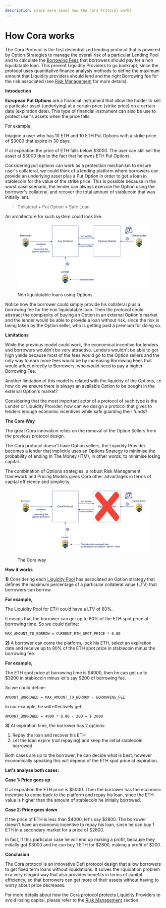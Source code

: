 ```yaml
---
description: Learn more about how the Cora Protocol works
---
```


# How Cora works

The Cora Protocol is the first decentralized lending protocol that is powered by Option Strategies to manage the overall risk of a particular Lending Pool and to calculate the [Borrowing Fees](broken-reference) that borrowers should pay for a non liquidatable loan. This prevent Liquidity Providers to go bankrupt, since the protocol uses quantitative finance analysis methods to define the maximum amount that Liquidity providers should lend and the right Borrowing fee for the risk associated (see [Risk Management](risk-management.md) for more details).

**Introduction**

**European** **Put Options** are a financial instrument that allow the holder to sell a particular asset (underlying) at a certain price (strike price) on a certain date (expiration date). This type of financial instrument can also be use to protect user's assets when the price falls.&#x20;

For example,&#x20;

Imagine a user who has 10 ETH and 10 ETH Put Options with a strike price of $3000 that expire in 30 days.

If at expiration the price of ETH falls below $3000. The user can still sell the asset at $3000 due to the fact that he owns ETH Put Options.

Considering put options can work as a protection mechanism to ensure user's collateral, we could think of a lending platform where borrowers can provide an underlying asset plus a Put Option in order to get a loan in stablecoin for the value of the strike price. This is possible because in the worst case scenario, the lender can always exercise the Option using the borrower's collateral, and recover the total amount of stablecoin that was initially lent.

> Collateral + Put Option = Safe Loan

An architecture for such system could look like:

<figure><img src="../.gitbook/assets/how-it-works-white@2x.png" alt=""><figcaption><p>Non liquidatable loans using Options </p></figcaption></figure>

Notice how the borrower could simply provide his collateral plus a borrowing fee for the non liquidatable loan. Then the protocol could abstract the complexity of buying an Option in an external Option's market and the lender would be able to provide a loan without risk, since the risk is being taken by the Option seller, who is getting paid a premium for doing so.&#x20;

**Limitations**

While the previous model could work, the economical incentive for lenders and borrowers wouldn't be very attractive. Lenders wouldn't be able to get high yields because most of the fees would go to the Option sellers and the only way to earn more fees would be by increasing Borrowing Fees that would affect directly to Borrowers, who would need to pay a higher Borrowing Fee.

Another limitation of this model is related with the liquidity of the Options, i.e how do we ensure there is always an available Option to be bought in the external Option's market?

Considering that the most important actor of a protocol of such type is the Lender or Liquidity Provider, how can we design a protocol that gives to lenders enough economic incentives while safe guarding their funds?

**The Cora Way**

The great Cora innovation relies on the removal of the Option Sellers from the previous protocol design.&#x20;

The Cora protocol doesn't have Option sellers, the Liquidity Provider becomes a lender that implicitly uses an Options Strategy to minimise the probability of ending In The Money (ITM), in other words, to minimise losing capital.

The combination of Options strategies, a robust Risk Management framework and Pricing Models gives Cora other advantages in terms of capital efficiency and simplicity.

<figure><img src="../.gitbook/assets/how-it-works-the-cora-way-white@2x.png" alt=""><figcaption><p>The Cora way</p></figcaption></figure>

**How it works**

**1)** Considering each [Liquidity Pool](lending-pools/) has associated an Option strategy that defines the maximum percentage of a particular collateral value (LTV) that borrowers can borrow.

**For example,**&#x20;

The Liquidity Pool for ETH could have a LTV of 80%.&#x20;

It means that the borrower can get up to 80% of the ETH spot price at borrowing time. So we could define:

```
MAX_AMOUNT_TO_BORROW = CURRENT_ETH_SPOT_PRICE * 0.80
```

**2)** A borrower can come the platform, lock his ETH, select an expiration date and receive up to 80% of the ETH spot price in stablecoin minus the borrowing fee.&#x20;

**For example,**&#x20;

The ETH spot price at borrowing time is $4000, then he can get up to $3200 in stablecoin minus let's say $200 of borrowing fee.

So we could define:

```
AMOUNT_BORROWED = MAX_AMOUNT_TO_BORROW - BORROWING_FEE
```

In our example, he will effectively get:

```
AMOUNT_BORROWED = 4000 * 0.80 - 200 = $ 3000
```

**3)** At expiration time, the borrower has 2 options:

1. Repay the loan and recover his ETH
2. Let the loan expire (not repaying) and keep the initial stablecoin borrowed

Both cases are up to the borrower, he can decide what is best, however economically speaking this will depend of the ETH spot price at expiration.&#x20;

**Let's analyse both cases:**

**Case 1: Price goes up**

If at expiration the ETH price is $5000. Then the borrower has the economic incentive to come back to the platform and repay his loan, since the ETH value is higher than the amount of stablecoin he initially borrowed.

**Case 2: Price goes down**

If the price of ETH is less than $4000, let's say $2800. The borrower doesn't have an economic incentive to repay his loan, since he can buy 1 ETH in a secondary market for a price of $2800.&#x20;

In fact, if this particular case he will end up making a profit, because they initially got $3000 and he can buy 1 ETH for $2800, making a profit of $200.

**Conclusion**

The Cora protocol is an innovative Defi protocol design that allow borrowers to get fixed term loans without liquidations. It solves the liquidation problem in a very elegant way that also provides benefits in terms of capital efficiency, so that borrowers can get more of their assets without having to worry about price decreases.

For more details about how the Cora protocol protects Liquidity Providers to avoid losing capital, please refer to the [Risk Management](risk-management.md) section.







